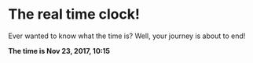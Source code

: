 # The real time clock!

Ever wanted to know what the time is? Well, your journey is about to end!

**The time is Nov 23, 2017, 10:15**